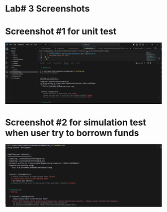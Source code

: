 # Lab# 3 Screenshots
# Screenshot #1 for unit test
![Alt Text](./UnitTest.jpg)

# Screenshot #2 for simulation test when user try to borrown funds 
![Alt Text](./SimulationTest.jpg)
